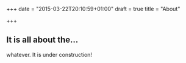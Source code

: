 +++
date = "2015-03-22T20:10:59+01:00"
draft = true
title = "About"

+++

## It is all about the...

whatever. It is under construction!

